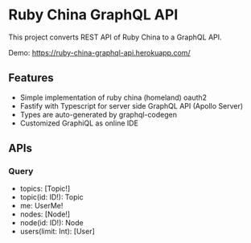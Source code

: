 # Ruby China GraphQL API

This project converts REST API of Ruby China to a GraphQL API.

Demo: https://ruby-china-graphql-api.herokuapp.com/

## Features

- Simple implementation of ruby china (homeland) oauth2
- Fastify with Typescript for server side GraphQL API (Apollo Server)
- Types are auto-generated by graphql-codegen
- Customized GraphiQL as online IDE

## APIs

### Query

- topics: [Topic!]
- topic(id: ID!): Topic
- me: UserMe!
- nodes: [Node!]
- node(id: ID!): Node
- users(limit: Int): [User]
